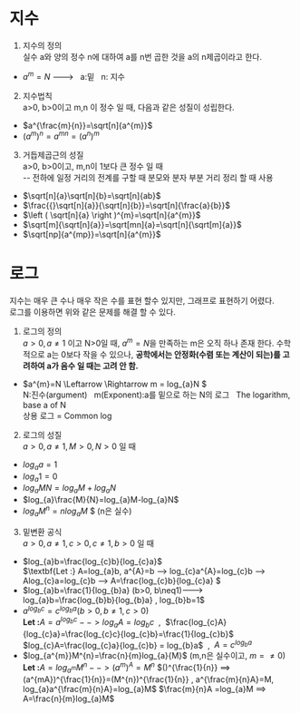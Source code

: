 # 지수
1. 지수의 정의  
 실수 a와 양의 정수 n에 대하여 a를 n번 곱한 것을 a의 n제곱이라고 한다.
  + $a^{m}=N$ --->  &nbsp;&nbsp;a:밑    &nbsp;&nbsp;n: 지수
2. 지수법칙  
  a>0, b>0이고 m,n 이 정수 일 때, 다음과 같은 성질이 성립한다.
  + $a^{\frac{m}{n}}=\sqrt[n]{a^{m}}$
  + $\left ( a^{m} \right )^{n}=a^{mn}=\left ( a^{n} \right )^{m}$
3. 거듭제곱근의 성질  
  a>0, b>0이고, m,n이 1보다 큰 정수 일 때  
-- 전하에 일정 거리의 전계를 구할 때 분모와 분자 부분 거리 정리 할 때 사용
  + $\sqrt[n]{a}\sqrt[n]{b}=\sqrt[n]{ab}$
  + $\frac{{}\sqrt[n]{a}}{\sqrt[n]{b}}=\sqrt[n]{\frac{a}{b}}$
  + $\left ( \sqrt[n]{a} \right )^{m}=\sqrt[n]{a^{m}}$
  + $\sqrt[m]{\sqrt[n]{a}}=\sqrt[mn]{a}=\sqrt[n]{\sqrt[m]{a}}$
  + $\sqrt[np]{a^{mp}}=\sqrt[n]{a^{m}}$

# 로그  
지수는 매우 큰 수나 매우 작은 수를 표현 할수 있지만, 그래프로 표현하기 어렸다.  
로그를 이용하면 위와 같은 문제를 해결 할 수 있다.

1. 로그의 정의  
  $a>0, a\neq1$ 이고 N>0일 때, $a^{m}=N$을 만족하는 m은 오직 하나 존재 한다.
  수학적으로 a는 0보다 작을 수 있으나, **공학에서는 안정화(수렴 또는 계산이 되는)를 고려하여 a가 음수 일 때는 고려 안 함.**
  + $a^{m}=N \Leftarrow \Rightarrow m = log_{a}N $  
   N:진수(argument) &nbsp;&nbsp;m(Exponent):a를 밑으로 하는 N의 로그 &nbsp;&nbsp;The logarithm, base a of N  
   상용 로그 = Common log
2. 로그의 성질  
$a>0, a\neq1, M>0, N>0$ 일 때
  + $log_{a}a=1$
  + $log_{a}1=0$
  + $log_{a}MN=log_{a}M+log_{a}N$
  + $log_{a}\frac{M}{N}=log_{a}M-log_{a}N$
  + $log_{a}M^{n}=nlog_{a}M$&nbsp;$&nbsp;(n은 실수)
3. 밑변환 공식  
$a>0, a\neq1, c>0, c\neq1,b>0$ 일 때
  + $log_{a}b=\frac{log_{c}b}{log_{c}a}$    
    $\textbf{Let :}  A=log_{a}b, a^{A}=b --> log_{c}a^{A}=log_{c}b --> Alog_{c}a=log_{c}b --> A=\frac{log_{c}b}{log_{c}a} $
  + $log_{a}b=\frac{1}{log_{b}a} (b>0, b\neq1)--->  log_{a}b=\frac{log_{b}b}{log_{b}a} , log_{b}b=1$
  + $a^{log_{b}c}=c^{log_{b}a} (b>0, b\neq1, c>0)$  
    $\textbf{Let :}  A=a^{log_{b}c} --> log_{a}A=log_{b}c$ &nbsp;,&nbsp; $\frac{log_{c}A}{log_{c}a}=\frac{log_{c}c}{log_{c}b}=\frac{1}{log_{c}b}$  
    $log_{c}A=\frac{log_{c}a}{log_{c}b} = log_{b}a$ &nbsp;,&nbsp; $A=c^{log_{b}a}$
  + $log_{a^{m}}M^{n}=\frac{n}{m}log_{a}{M}$ (m,n은 실수이고, $m=\neq0$)   
     $\textbf{Let :}  A=log_{a^{m}}M^{n}  --> (a^{m})^{A}=M^{n}$
     $()^{\frac{1}{n}}  ==> (a^{mA})^{\frac{1}{n}}=(M^{n})^{\frac{1}{n}} , a^{\frac{m}{n}A}=M, log_{a}a^{\frac{m}{n}A}=log_{a}M$
     $\frac{m}{n}A =log_{a}M ==> A=\frac{n}{m}log_{a}M$

